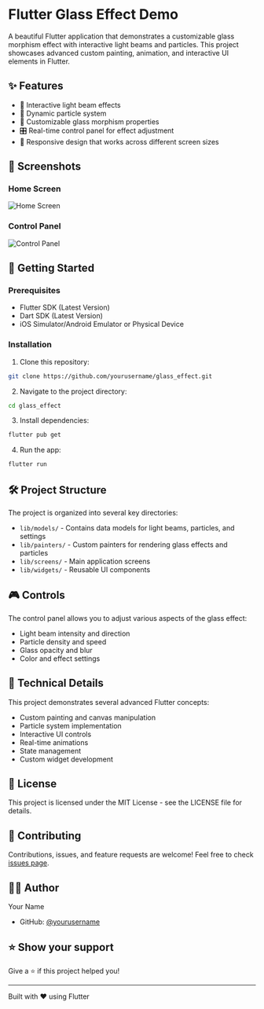 # Flutter Glass Effect Demo

A beautiful Flutter application that demonstrates a customizable glass morphism effect with interactive light beams and particles. This project showcases advanced custom painting, animation, and interactive UI elements in Flutter.

## ✨ Features

- 🌟 Interactive light beam effects
- 💫 Dynamic particle system
- 🎨 Customizable glass morphism properties
- 🎛️ Real-time control panel for effect adjustment
- 📱 Responsive design that works across different screen sizes

## 📱 Screenshots

### Home Screen

![Home Screen](Screenshots/home.png)

### Control Panel

![Control Panel](Screenshots/controls.png)

## 🚀 Getting Started

### Prerequisites

- Flutter SDK (Latest Version)
- Dart SDK (Latest Version)
- iOS Simulator/Android Emulator or Physical Device

### Installation

1. Clone this repository:

```bash
git clone https://github.com/yourusername/glass_effect.git
```

2. Navigate to the project directory:

```bash
cd glass_effect
```

3. Install dependencies:

```bash
flutter pub get
```

4. Run the app:

```bash
flutter run
```

## 🛠️ Project Structure

The project is organized into several key directories:

- `lib/models/` - Contains data models for light beams, particles, and settings
- `lib/painters/` - Custom painters for rendering glass effects and particles
- `lib/screens/` - Main application screens
- `lib/widgets/` - Reusable UI components

## 🎮 Controls

The control panel allows you to adjust various aspects of the glass effect:

- Light beam intensity and direction
- Particle density and speed
- Glass opacity and blur
- Color and effect settings

## 🔧 Technical Details

This project demonstrates several advanced Flutter concepts:

- Custom painting and canvas manipulation
- Particle system implementation
- Interactive UI controls
- Real-time animations
- State management
- Custom widget development

## 📄 License

This project is licensed under the MIT License - see the LICENSE file for details.

## 🤝 Contributing

Contributions, issues, and feature requests are welcome! Feel free to check [issues page](#).

## 👨‍💻 Author

Your Name

- GitHub: [@yourusername](https://github.com/yourusername)

## ⭐️ Show your support

Give a ⭐️ if this project helped you!

---

Built with ❤️ using Flutter
